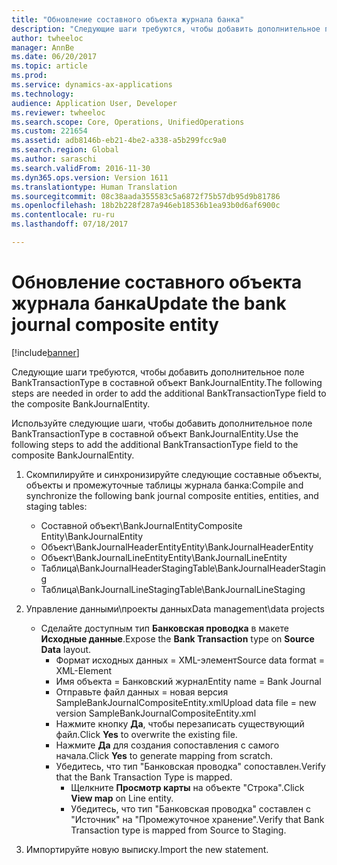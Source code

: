 ```yaml
---
title: "Обновление составного объекта журнала банка"
description: "Следующие шаги требуются, чтобы добавить дополнительное поле BankTransactionType в составной объект BankJournalEntity."
author: twheeloc
manager: AnnBe
ms.date: 06/20/2017
ms.topic: article
ms.prod: 
ms.service: dynamics-ax-applications
ms.technology: 
audience: Application User, Developer
ms.reviewer: twheeloc
ms.search.scope: Core, Operations, UnifiedOperations
ms.custom: 221654
ms.assetid: adb8146b-eb21-4be2-a338-a5b299fcc9a0
ms.search.region: Global
ms.author: saraschi
ms.search.validFrom: 2016-11-30
ms.dyn365.ops.version: Version 1611
ms.translationtype: Human Translation
ms.sourcegitcommit: 08c38aada355583c5a6872f75b57db95d9b81786
ms.openlocfilehash: 18b2b228f287a946eb18536b1ea93b0d6af6900c
ms.contentlocale: ru-ru
ms.lasthandoff: 07/18/2017

---
```


# <a name="update-the-bank-journal-composite-entity"></a><span data-ttu-id="5395c-103">Обновление составного объекта журнала банка</span><span class="sxs-lookup"><span data-stu-id="5395c-103">Update the bank journal composite entity</span></span>

[!include[banner](../includes/banner.md)]


<span data-ttu-id="5395c-104">Следующие шаги требуются, чтобы добавить дополнительное поле BankTransactionType в составной объект BankJournalEntity.</span><span class="sxs-lookup"><span data-stu-id="5395c-104">The following steps are needed in order to add the additional BankTransactionType field to the composite BankJournalEntity.</span></span>

<span data-ttu-id="5395c-105">Используйте следующие шаги, чтобы добавить дополнительное поле BankTransactionType в составной объект BankJournalEntity.</span><span class="sxs-lookup"><span data-stu-id="5395c-105">Use the following steps to add the additional BankTransactionType field to the composite BankJournalEntity.</span></span>

1.  <span data-ttu-id="5395c-106">Скомпилируйте и синхронизируйте следующие составные объекты, объекты и промежуточные таблицы журнала банка:</span><span class="sxs-lookup"><span data-stu-id="5395c-106">Compile and synchronize the following bank journal composite entities, entities, and staging tables:</span></span>
    -   <span data-ttu-id="5395c-107">Составной объект\\BankJournalEntity</span><span class="sxs-lookup"><span data-stu-id="5395c-107">Composite Entity\\BankJournalEntity</span></span>
    -   <span data-ttu-id="5395c-108">Объект\\BankJournalHeaderEntity</span><span class="sxs-lookup"><span data-stu-id="5395c-108">Entity\\BankJournalHeaderEntity</span></span>
    -   <span data-ttu-id="5395c-109">Объект\\BankJournalLineEntity</span><span class="sxs-lookup"><span data-stu-id="5395c-109">Entity\\BankJournalLineEntity</span></span>
    -   <span data-ttu-id="5395c-110">Таблица\\BankJournalHeaderStaging</span><span class="sxs-lookup"><span data-stu-id="5395c-110">Table\\BankJournalHeaderStaging</span></span>
    -   <span data-ttu-id="5395c-111">Таблица\\BankJournalLineStaging</span><span class="sxs-lookup"><span data-stu-id="5395c-111">Table\\BankJournalLineStaging</span></span>

2.  <span data-ttu-id="5395c-112">Управление данными\\проекты данных</span><span class="sxs-lookup"><span data-stu-id="5395c-112">Data management\\data projects</span></span>
    -   <span data-ttu-id="5395c-113">Сделайте доступным тип **Банковская проводка** в макете **Исходные данные**.</span><span class="sxs-lookup"><span data-stu-id="5395c-113">Expose the **Bank Transaction** type on **Source Data** layout.</span></span>
        -   <span data-ttu-id="5395c-114">Формат исходных данных = XML-элемент</span><span class="sxs-lookup"><span data-stu-id="5395c-114">Source data format = XML-Element</span></span>
        -   <span data-ttu-id="5395c-115">Имя объекта = Банковский журнал</span><span class="sxs-lookup"><span data-stu-id="5395c-115">Entity name = Bank Journal</span></span>
        -   <span data-ttu-id="5395c-116">Отправьте файл данных = новая версия SampleBankJournalCompositeEntity.xml</span><span class="sxs-lookup"><span data-stu-id="5395c-116">Upload data file = new version SampleBankJournalCompositeEntity.xml</span></span>
        -   <span data-ttu-id="5395c-117">Нажмите кнопку **Да**, чтобы перезаписать существующий файл.</span><span class="sxs-lookup"><span data-stu-id="5395c-117">Click **Yes** to overwrite the existing file.</span></span>
        -   <span data-ttu-id="5395c-118">Нажмите **Да** для создания сопоставления с самого начала.</span><span class="sxs-lookup"><span data-stu-id="5395c-118">Click **Yes** to generate mapping from scratch.</span></span>
        -   <span data-ttu-id="5395c-119">Убедитесь, что тип "Банковская проводка" сопоставлен.</span><span class="sxs-lookup"><span data-stu-id="5395c-119">Verify that the Bank Transaction Type is mapped.</span></span>
            -   <span data-ttu-id="5395c-120">Щелкните **Просмотр карты** на объекте "Строка".</span><span class="sxs-lookup"><span data-stu-id="5395c-120">Click **View map** on Line entity.</span></span>
            -   <span data-ttu-id="5395c-121">Убедитесь, что тип "Банковская проводка" составлен с "Источник" на "Промежуточное хранение".</span><span class="sxs-lookup"><span data-stu-id="5395c-121">Verify that Bank Transaction type is mapped from Source to Staging.</span></span>

3.  <span data-ttu-id="5395c-122">Импортируйте новую выписку.</span><span class="sxs-lookup"><span data-stu-id="5395c-122">Import the new statement.</span></span>






